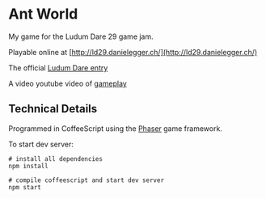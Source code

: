 Ant World
=========

My game for the Ludum Dare 29 game jam.

Playable online at [http://ld29.danielegger.ch/](http://ld29.danielegger.ch/)

The official [Ludum Dare entry](http://www.ludumdare.com/compo/ludum-dare-29/?action=preview&uid=12823)

A video youtube video of [gameplay](https://www.youtube.com/watch?v=84adyv99mJI)

## Technical Details

Programmed in CoffeeScript using the [Phaser](http://phaser.io/) game framework.

To start dev server:

```
# install all dependencies
npm install

# compile coffeescript and start dev server
npm start
```

